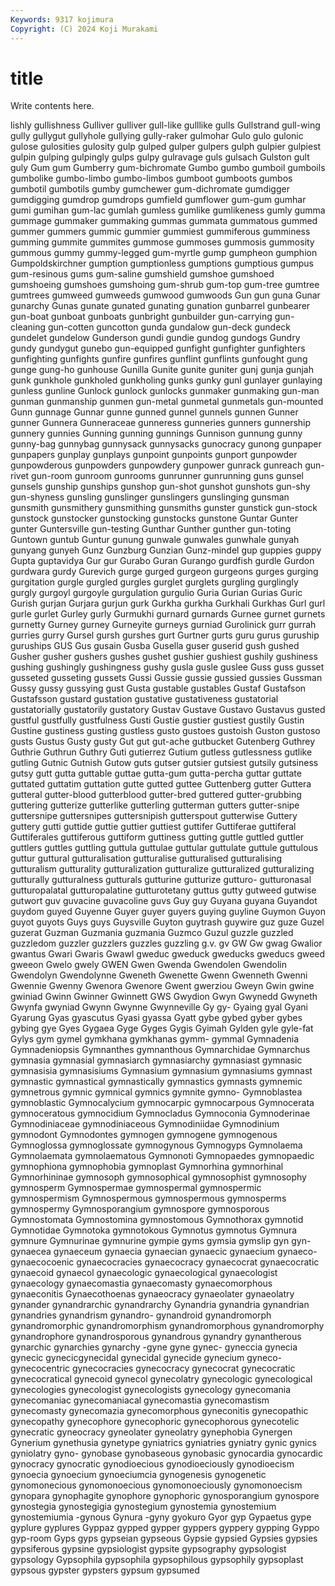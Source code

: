 ```yaml
---
Keywords: 9317 kojimura
Copyright: (C) 2024 Koji Murakami
---
```


# title

Write contents here.



lishly gullishness Gulliver gulliver gull-like gulllike gulls Gullstrand gull-wing
gully gullygut gullyhole gullying gully-raker gulmohar Gulo gulo gulonic gulose
gulosities gulosity gulp gulped gulper gulpers gulph gulpier gulpiest gulpin
gulping gulpingly gulps gulpy gulravage guls gulsach Gulston gult guly
Gum gum Gumberry gum-bichromate Gumbo gumbo gumboil gumboils gumbolike gumbo-limbo
gumbo-limbos gumboot gumboots gumbos gumbotil gumbotils gumby gumchewer gum-dichromate gumdigger
gumdigging gumdrop gumdrops gumfield gumflower gum-gum gumhar gumi gumihan gum-lac
gumlah gumless gumlike gumlikeness gumly gumma gummage gummaker gummaking gummas
gummata gummatous gummed gummer gummers gummic gummier gummiest gummiferous gumminess
gumming gummite gummites gummose gummoses gummosis gummosity gummous gummy gummy-legged
gum-myrtle gump gumpheon gumphion Gumpoldskirchner gumption gumptionless gumptions gumptious gumpus
gum-resinous gums gum-saline gumshield gumshoe gumshoed gumshoeing gumshoes gumshoing gum-shrub
gum-top gum-tree gumtree gumtrees gumweed gumweeds gumwood gumwoods Gun gun
guna Gunar gunarchy Gunas gunate gunated gunating gunation gunbarrel gunbearer
gun-boat gunboat gunboats gunbright gunbuilder gun-carrying gun-cleaning gun-cotten guncotton gunda
gundalow gun-deck gundeck gundelet gundelow Gunderson gundi gundie gundog gundogs
Gundry gundy gundygut gunebo gun-equipped gunfight gunfighter gunfighters gunfighting gunfights
gunfire gunfires gunflint gunflints gunfought gung gunge gung-ho gunhouse Gunilla
Gunite gunite guniter gunj gunja gunjah gunk gunkhole gunkholed gunkholing
gunks gunky gunl gunlayer gunlaying gunless gunline Gunlock gunlock gunlocks
gunmaker gunmaking gun-man gunman gunmanship gunmen gun-metal gunmetal gunmetals gun-mounted
Gunn gunnage Gunnar gunne gunned gunnel gunnels gunnen Gunner gunner
Gunnera Gunneraceae gunneress gunneries gunners gunnership gunnery gunnies Gunning gunning
gunnings Gunnison gunnung gunny gunny-bag gunnybag gunnysack gunnysacks gunocracy gunong
gunpaper gunpapers gunplay gunplays gunpoint gunpoints gunport gunpowder gunpowderous gunpowders
gunpowdery gunpower gunrack gunreach gun-rivet gun-room gunroom gunrooms gunrunner gunrunning
guns gunsel gunsels gunship gunships gunshop gun-shot gunshot gunshots gun-shy
gun-shyness gunsling gunslinger gunslingers gunslinging gunsman gunsmith gunsmithery gunsmithing gunsmiths
gunster gunstick gun-stock gunstock gunstocker gunstocking gunstocks gunstone Guntar Gunter
gunter Guntersville gun-testing Gunthar Gunther gunther gun-toting Guntown guntub Guntur
gunung gunwale gunwales gunwhale gunyah gunyang gunyeh Gunz Gunzburg Gunzian
Gunz-mindel gup guppies guppy Gupta guptavidya Gur gur Gurabo Guran
Gurango gurdfish gurdle Gurdon gurdwara gurdy Gurevich gurge gurged gurgeon
gurgeons gurges gurging gurgitation gurgle gurgled gurgles gurglet gurglets gurgling
gurglingly gurgly gurgoyl gurgoyle gurgulation gurgulio Guria Gurian Gurias Guric
Gurish gurjan Gurjara gurjun gurk Gurkha gurkha Gurkhali Gurkhas Gurl
gurl gurle gurlet Gurley gurly Gurmukhi gurnard gurnards Gurnee gurnet
gurnets gurnetty Gurney gurney Gurneyite gurneys gurniad Gurolinick gurr gurrah
gurries gurry Gursel gursh gurshes gurt Gurtner gurts guru gurus
guruship guruships GUS Gus gusain Gusba Gusella guser guserid gush
gushed Gusher gusher gushers gushes gushet gushier gushiest gushily gushiness
gushing gushingly gushingness gushy gusla gusle guslee Guss guss gusset
gusseted gusseting gussets Gussi Gussie gussie gussied gussies Gussman Gussy
gussy gussying gust Gusta gustable gustables Gustaf Gustafson Gustafsson gustard
gustation gustative gustativeness gustatorial gustatorially gustatorily gustatory Gustav Gustave Gustavo
Gustavus gusted gustful gustfully gustfulness Gusti Gustie gustier gustiest gustily
Gustin Gustine gustiness gusting gustless gusto gustoes gustoish Guston gustoso
gusts Gustus Gusty gusty Gut gut gut-ache gutbucket Gutenberg Guthrey
Guthrie Guthrun Guthry Guti gutierrez Gutium gutless gutlessness gutlike gutling
Gutnic Gutnish Gutow guts gutser gutsier gutsiest gutsily gutsiness gutsy
gutt gutta guttable guttae gutta-gum gutta-percha guttar guttate guttated guttatim
guttation gutte gutted guttee Guttenberg gutter Guttera gutteral gutter-blood gutterblood
gutter-bred guttered gutter-grubbing guttering gutterize gutterlike gutterling gutterman gutters gutter-snipe
guttersnipe guttersnipes guttersnipish gutterspout gutterwise Guttery guttery gutti guttide guttie
guttier guttiest guttifer Guttiferae guttiferal Guttiferales guttiferous guttiform guttiness gutting
guttle guttled guttler guttlers guttles guttling guttula guttulae guttular guttulate
guttule guttulous guttur guttural gutturalisation gutturalise gutturalised gutturalising gutturalism gutturality
gutturalization gutturalize gutturalized gutturalizing gutturally gutturalness gutturals gutturine gutturize gutturo-
gutturonasal gutturopalatal gutturopalatine gutturotetany guttus gutty gutweed gutwise gutwort guv
guvacine guvacoline guvs Guy guy Guyana guyana Guyandot guydom guyed
Guyenne Guyer guyer guyers guying guyline Guymon Guyon guyot guyots
Guys guys Guysville Guyton guytrash guywire guz guze Guzel guzerat
Guzman Guzmania guzmania Guzmco Guzul guzzle guzzled guzzledom guzzler guzzlers
guzzles guzzling g.v. gv GW Gw gwag Gwalior gwantus Gwari
Gwaris Gwawl gweduc gweduck gweducks gweducs gweed gweeon Gwelo gwely
GWEN Gwen Gwenda Gwendolen Gwendolin Gwendolyn Gwendolynne Gweneth Gwenette Gwenn
Gwenneth Gwenni Gwennie Gwenny Gwenora Gwenore Gwent gwerziou Gweyn Gwin
gwine gwiniad Gwinn Gwinner Gwinnett GWS Gwydion Gwyn Gwynedd Gwyneth
Gwynfa gwyniad Gwynn Gwynne Gwynneville Gy gy- Gyaing gyal Gyani
Gyarung Gyas gyascutus Gyasi gyassa Gyatt gybe gybed gyber gybes
gybing gye Gyes Gygaea Gyge Gyges Gygis Gyimah Gylden gyle
gyle-fat Gylys gym gymel gymkhana gymkhanas gymm- gymmal Gymnadenia Gymnadeniopsis
Gymnanthes gymnanthous Gymnarchidae Gymnarchus gymnasia gymnasial gymnasiarch gymnasiarchy gymnasiast gymnasic
gymnasisia gymnasisiums Gymnasium gymnasium gymnasiums gymnast gymnastic gymnastical gymnastically gymnastics
gymnasts gymnemic gymnetrous gymnic gymnical gymnics gymnite gymno- Gymnoblastea gymnoblastic
Gymnocalycium gymnocarpic gymnocarpous Gymnocerata gymnoceratous gymnocidium Gymnocladus Gymnoconia Gymnoderinae Gymnodiniaceae
gymnodiniaceous Gymnodiniidae Gymnodinium gymnodont Gymnodontes gymnogen gymnogene gymnogenous Gymnoglossa gymnoglossate
gymnogynous Gymnogyps Gymnolaema Gymnolaemata gymnolaematous Gymnonoti Gymnopaedes gymnopaedic gymnophiona gymnophobia
gymnoplast Gymnorhina gymnorhinal Gymnorhininae gymnosoph gymnosophical gymnosophist gymnosophy gymnosperm Gymnospermae
gymnospermal gymnospermic gymnospermism Gymnospermous gymnospermous gymnosperms gymnospermy Gymnosporangium gymnospore gymnosporous
Gymnostomata Gymnostomina gymnostomous Gymnothorax gymnotid Gymnotidae Gymnotoka gymnotokous Gymnotus gymnotus
Gymnura gymnure Gymnurinae gymnurine gympie gyms gymsia gymslip gyn gyn-
gynaecea gynaeceum gynaecia gynaecian gynaecic gynaecium gynaeco- gynaecocoenic gynaecocracies gynaecocracy
gynaecocrat gynaecocratic gynaecoid gynaecol gynaecologic gynaecological gynaecologist gynaecology gynaecomastia gynaecomasty
gynaecomorphous gynaeconitis Gynaecothoenas gynaeocracy gynaeolater gynaeolatry gynander gynandrarchic gynandrarchy Gynandria
gynandria gynandrian gynandries gynandrism gynandro- gynandroid gynandromorph gynandromorphic gynandromorphism gynandromorphous
gynandromorphy gynandrophore gynandrosporous gynandrous gynandry gynantherous gynarchic gynarchies gynarchy -gyne
gyne gynec- gyneccia gynecia gynecic gynecicgynecidal gynecidal gynecide gynecium gyneco-
gynecocentric gynecocracies gynecocracy gynecocrat gynecocratic gynecocratical gynecoid gynecol gynecolatry gynecologic
gynecological gynecologies gynecologist gynecologists gynecology gynecomania gynecomaniac gynecomaniacal gynecomastia gynecomastism
gynecomasty gynecomazia gynecomorphous gyneconitis gynecopathic gynecopathy gynecophore gynecophoric gynecophorous gynecotelic
gynecratic gyneocracy gyneolater gyneolatry gynephobia Gynergen Gynerium gynethusia gynetype gyniatrics
gyniatries gyniatry gynic gynics gyniolatry gyno- gynobase gynobaseous gynobasic gynocardia
gynocardic gynocracy gynocratic gynodioecious gynodioeciously gynodioecism gynoecia gynoecium gynoeciumcia gynogenesis
gynogenetic gynomonecious gynomonoecious gynomonoeciously gynomonoecism gynopara gynophagite gynophore gynophoric gynosporangium
gynospore gynostegia gynostegigia gynostegium gynostemia gynostemium gynostemiumia -gynous Gynura -gyny
gyokuro Gyor gyp Gypaetus gype gyplure gyplures Gyppaz gypped gypper
gyppers gyppery gypping Gyppo gyp-room Gyps gyps gypseian gypseous Gypsie
gypsied Gypsies gypsies gypsiferous gypsine gypsiologist gypsite gypsography gypsologist gypsology
Gypsophila gypsophila gypsophilous gypsophily gypsoplast gypsous gypster gypsters gypsum gypsumed
